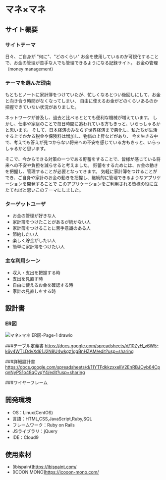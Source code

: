 # マネ×マネ

## サイト概要
### サイトテーマ
日々、ご自身が "何に"、"どのくらい" お金を使用しているのか可視化することで、お金の管理が苦手な人でも管理できるようになる記録サイト。
お金の管理（money management）

### テーマを選んだ理由
もともとノートに家計簿をつけていたが、忙しくなるとつい後回しにして、お金と向き合う時間がなくなってしまい、
自由に使えるお金がどのくらいあるのか把握できていない状況がありました。

ネットワークが普及し、過去と比べるととても便利な機械が増えています。
しかし、仕事や家庭のことで毎日時間に追われている方もきっと、いらっしゃるかと思います。
そして、日本経済のみならず世界経済まで悪化し、私たちが生活する上でかかる税金や保険料は増加し、物価の上昇などがあり、
今を生きる中で、考えても答えが見つからない将来への不安を感じている方もきっと、いらっしゃるかと思います。

そこで、今からできる対策の一つである貯蓄をすることで、皆様が感じている将来への不安や負担を減らせると考えました。
貯蓄をするためには、お金の動きを把握し、管理することが必要となってきます。
気軽に家計簿をつけることができ、ご自身や家計のお金の動きを把握し、継続的に管理できるようなアプリケーションを開発することで
このアプリケーションをご利用される皆様の役に立たてればと思いこのテーマにしました。

### ターゲットユーザ
- お金の管理が好きな人
- 家計簿をつけたことがあるが続かない人
- 家計簿をつけることに苦手意識のある人
- 節約したい人
- 楽しく貯金がしたい人
- 簡単に家計簿をつけたい人


### 主な利用シーン
- 収入・支出を把握する時
- 支出を見直す時
- 自由に使えるお金を確認する時
- 家計の見直しをする時

## 設計書
### ER図
![マネ×マネ ER図-Page-1 drawio](https://user-images.githubusercontent.com/106299497/187067024-a22a19d3-f352-49b5-8d89-e0f08fd10aac.png)

###テーブル定義書
https://docs.google.com/spreadsheets/d/10ZyH_v6W5-k6v4WTLDdvXd61J2N8U4wkgz1ggBnHZAM/edit?usp=sharing

###詳細設計書
https://docs.google.com/spreadsheets/d/11YTFdkkzxxeIlV2EnRBJOyb64CpqnNyPS1o48qCyqY4/edit?usp=sharing

###ワイヤーフレーム


## 開発環境
- OS：Linux(CentOS)
- 言語：HTML,CSS,JavaScript,Ruby,SQL
- フレームワーク：Ruby on Rails
- JSライブラリ：jQuery
- IDE：Cloud9

## 使用素材
 - [ibispaint]https://ibispaint.com/
 - [ICOON MONO]https://icooon-mono.com/